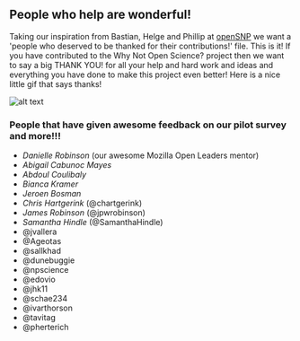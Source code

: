 ## People who help are wonderful!

Taking our inspiration from Bastian, Helge and Phillip at [openSNP](https://github.com/openSNP/snpr) we want a 'people who deserved to be thanked for their contributions!' file. This is it! If you have contributed to the Why Not Open Science? project then we want to say a big THANK YOU! for all your help and hard work and ideas and everything you have done to make this project even better! Here is a nice little gif that says thanks!

![alt text](https://media.giphy.com/media/u0bQN6bxXweHe/giphy.gif)

### People that have given awesome feedback on our pilot survey and more!!!
* _Danielle Robinson_ (our awesome Mozilla Open Leaders mentor)  
* _Abigail Cabunoc Mayes_    
* _Abdoul Coulibaly_  
* _Bianca Kramer_  
* _Jeroen Bosman_  
* _Chris Hartgerink_ (@chartgerink)  
* _James Robinson_ (@jpwrobinson)  
* _Samantha Hindle_ (@SamanthaHindle)  
* @jvallera 
* @Ageotas   
* @sallkhad   
* @dunebuggie  
* @npscience  
* @edovio  
* @jhk11  
* @schae234 
* @ivarthorson
* @tavitag
* @pherterich
